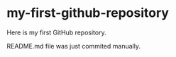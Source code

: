 # my-first-github-repository
Here is my first GitHub repository.

README.md file was just commited manually.
